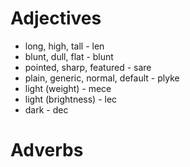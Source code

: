 

# Adjectives

- long, high, tall - len
- blunt, dull, flat - blunt
- pointed, sharp, featured - sare
- plain, generic, normal, default - plyke
- light (weight) - mece
- light (brightness) - lec
- dark - dec

# Adverbs

